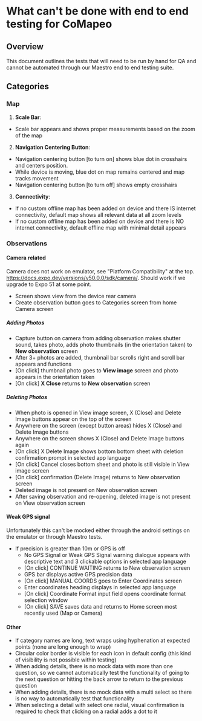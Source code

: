 # What can't be done with end to end testing for CoMapeo

## Overview

This document outlines the tests that will need to be run by hand for QA and cannot be automated through our Maestro end to end testing suite.

## Categories

### Map

1. **Scale Bar**:

- Scale bar appears and shows proper measurements based on the zoom of the map

2. **Navigation Centering Button**:

- Navigation centering button [to turn on] shows blue dot in crosshairs and centers position.
- While device is moving, blue dot on map remains centered and map tracks movement
- Navigation centering button [to turn off] shows empty crosshairs

3. **Connectivity**:

- If no custom offline map has been added on device and there IS internet connectivity, default map shows all relevant data at all zoom levels
- If no custom offline map has been added on device and there is NO internet connectivity, default offline map with minimal detail appears

### Observations

#### Camera related

Camera does not work on emulator, see "Platform Compatibility" at the top. https://docs.expo.dev/versions/v50.0.0/sdk/camera/. Should work if we upgrade to Expo 51 at some point.

- Screen shows view from the device rear camera
- Create observation button goes to Categories screen from home Camera screen

##### Adding Photos

- Capture button on camera from adding observation makes shutter sound, takes photo, adds photo thumbnails (in the orientation taken) to **New observation** screen
- After 3+ photos are added, thumbnail bar scrolls right and scroll bar appears and functions
- [On click] thumbnail photo goes to **View image** screen and photo appears in the orientation taken
- [On click] **X Close** returns to **New observation** screen

##### Deleting Photos

- When photo is opened in View image screen, X (Close) and Delete Image buttons appear on the top of the screen
- Anywhere on the screen (except button areas) hides X (Close) and Delete Image buttons
- Anywhere on the screen shows X (Close) and Delete Image buttons again
- [On click] X Delete Image shows bottom bottom sheet with deletion confirmation prompt in selected app language
- [On click] Cancel closes bottom sheet and photo is still visible in View image screen
- [On click] confirmation (Delete Image) returns to New observation screen
- Deleted image is not present on New observation screen
- After saving observation and re-opening, deleted image is not present on View observation screen

#### Weak GPS signal

Unfortunately this can't be mocked either through the android settings on the emulator or through Maestro tests.

- If precision is greater than 10m or GPS is off
  - No GPS Signal or Weak GPS Signal warning dialogue appears with descriptive text and 3 clickable options in selected app language
  - [On click] CONTINUE WAITING returns to New observation screen
  - GPS bar displays active GPS precision data
  - [On click] MANUAL COORDS goes to Enter Coordinates screen
  - Enter coordinates heading displays in selected app language
  - [On click] Coordinate Format input field opens coordinate format selection window
  - [On click] SAVE saves data and returns to Home screen most recently used (Map or Camera)

#### Other

- If category names are long, text wraps using hyphenation at expected points (none are long enough to wrap)
- Circular color border is visible for each icon in default config (this kind of visibility is not possible within testing)
- When adding details, there is no mock data with more than one question, so we cannot automatically test the functionality of going to the next question or hitting the back arrow to return to the previous question
- When adding details, there is no mock data with a multi select so there is no way to automatically test that functionality
- When selecting a detail with select one radial, visual confirmation is required to check that clicking on a radial adds a dot to it
